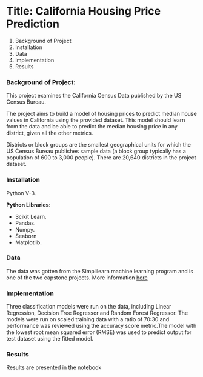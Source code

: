 # Title: California Housing Price Prediction

1.	Background of Project
2.	Installation
3.	Data
4.	Implementation
5.	Results

### Background of Project:

This project examines the California Census Data published by the US Census Bureau.

The project aims to build a model of housing prices to predict median house values in California using the provided dataset. This model should learn from the data and be able to predict the median housing price in any district, given all the other metrics.

Districts or block groups are the smallest geographical units for which the US Census Bureau publishes sample data (a block group typically has a population of 600 to 3,000 people). There are 20,640 districts in the project dataset.

### Installation
Python V-3.

**Python Libraries:**
-	Scikit Learn. 
-	Pandas. 
-	Numpy.
-	Seaborn
-	Matplotlib.

### Data
The data was gotten from the Simplilearn machine learning program and is one of the two capstone projects. More information [here](https://lms.simplilearn.com/courses/2789/Machine-Learning/syllabus)

### Implementation
Three classification models were run on the data, including Linear Regression, Decision Tree Regressor and Random Forest Regressor. The models were run on scaled training data  with a ratio of 70:30 and performance was reviewed using the accuracy score metric.The model with the lowest root mean squared error (RMSE) was used to predict output for test dataset using the fitted model.

### Results
Results are presented in the notebook
